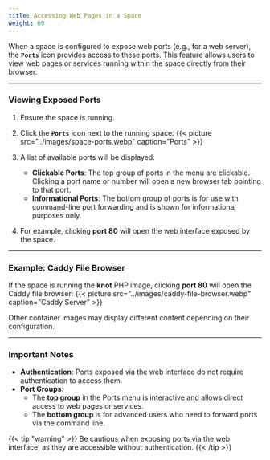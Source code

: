 ```yaml
---
title: Accessing Web Pages in a Space
weight: 60
---
```


When a space is configured to expose web ports (e.g., for a web server), the **`Ports`** icon provides access to these ports. This feature allows users to view web pages or services running within the space directly from their browser.

---

### Viewing Exposed Ports

1. Ensure the space is running.
2. Click the **`Ports`** icon next to the running space.
   {{< picture src="../images/space-ports.webp" caption="Ports" >}}

3. A list of available ports will be displayed:
   - **Clickable Ports**: The top group of ports in the menu are clickable. Clicking a port name or number will open a new browser tab pointing to that port.
   - **Informational Ports**: The bottom group of ports is for use with command-line port forwarding and is shown for informational purposes only.

4. For example, clicking **port 80** will open the web interface exposed by the space.

---

### Example: Caddy File Browser

If the space is running the **knot** PHP image, clicking **port 80** will open the Caddy file browser:
{{< picture src="../images/caddy-file-browser.webp" caption="Caddy Server" >}}

Other container images may display different content depending on their configuration.

---

### Important Notes

- **Authentication**: Ports exposed via the web interface do not require authentication to access them.
- **Port Groups**:
  - The **top group** in the Ports menu is interactive and allows direct access to web pages or services.
  - The **bottom group** is for advanced users who need to forward ports via the command line.

{{< tip "warning" >}}
Be cautious when exposing ports via the web interface, as they are accessible without authentication.
{{< /tip >}}
